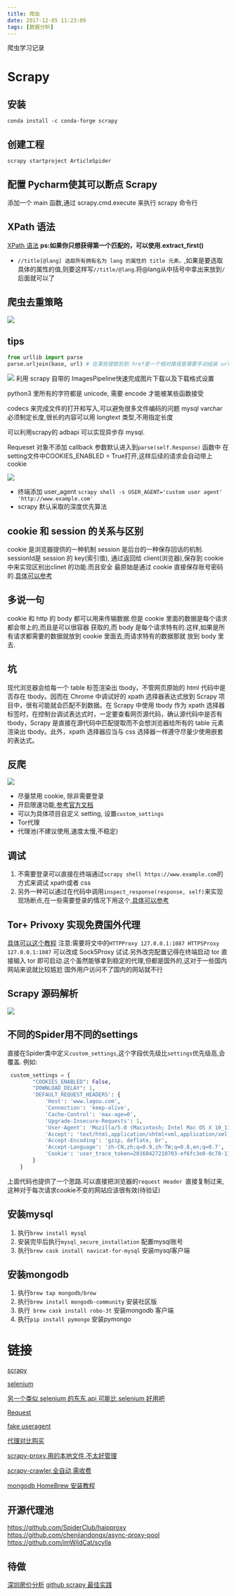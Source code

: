```yaml
---
title: 爬虫
date: 2017-12-05 11:23:09
tags: [数据分析]
---
```


爬虫学习记录<!--more-->

# Scrapy

## 安装

`conda install -c conda-forge scrapy`

## 创建工程

`scrapy startproject ArticleSpider`

## 配置 Pycharm使其可以断点 Scrapy

添加一个 main 函数,通过 scrapy.cmd.execute 来执行 scrapy 命令行

## XPath 语法

[XPath 语法](http://www.w3school.com.cn/xpath/xpath_syntax.asp)
**ps:如果你只想获得第一个匹配的，可以使用.extract_first()**

- `//title[@lang] 选取所有拥有名为 lang 的属性的 title 元素。`,如果是要选取具体的属性的值,则要这样写`//title/@lang`.将@lang从中括号中拿出来放到`/`后面就可以了


## 爬虫去重策略
![](https://blog-image-1257302654.cos.ap-guangzhou.myqcloud.com/2018-08-24-044251.jpg)

## tips
```python
from urllib import parse
parse.urljoin(base, url) # 在某些提取到到 href是一个相对路径是需要手动组装 url
```
![](https://blog-image-1257302654.cos.ap-guangzhou.myqcloud.com/2018-08-24-044257.jpg)
利用 scrapy 自带的 ImagesPipeline快速完成图片下载以及下载格式设置


python3 里所有的字符都是 unicode, 需要 encode 才能被某些函数接受

codecs 来完成文件的打开和写入,可以避免很多文件编码的问题
mysql varchar 必须制定长度,很长的内容可以用 longtext 类型,不用指定长度

可以利用scrapy的 adbapi 可以实现异步存 mysql.

Requeset 对象不添加 callback 参数默认进入到`parse(self.Response)` 函数中
在 setting文件中COOKIES_ENABLED = True打开,这样后续的请求会自动带上 cookie

![](https://blog-image-1257302654.cos.ap-guangzhou.myqcloud.com/2018-08-24-044301.jpg)

-  终端添加 user_agent
`scrapy shell -s USER_AGENT='custom user agent' 'http://www.example.com'`
- scrapy 默认采取的深度优先算法

## cookie 和 session 的关系与区别
cookie 是浏览器提供的一种机制
session 是后台的一种保存回话的机制. sessionId是 session 的 key(索引值),
通过返回给 client(浏览器),保存到 cookie 中来实现区别出clinet 的功能.而且安全
最原始是通过 cookie 直接保存账号密码的.[具体可以参考](https://coding.imooc.com/lesson/92.html#mid=2850)
## 多说一句
cookie 和 http 的 body 都可以用来传输数据.但是 cookie 里面的数据是每个请求都会带上的,而且是可以很容器
获取的,而 body 是每个请求特有的.这样,如果是所有请求都需要的数据就放到 cookie 里面去,而请求特有的数据那就
放到 body 里去.


## 坑
现代浏览器会给每一个 table 标签渲染出 tbody，不管网页原始的 html 代码中是否存在 tbody。因而在 Chrome 中调试好的 xpath 选择器表达式放到 Scrapy 项目中，很有可能就会匹配不到数据。在 Scrapy 中使用 tbody 作为 xpath 选择器标签时，在控制台调试表达式时，一定要查看网页源代码，确认源代码中是否有 tbody，Scrapy 是直接在源代码中匹配提取而不会想浏览器给所有的 table 元素渲染出 tbody。此外，xpath 选择器应当与 css 选择器一样遵守尽量少使用嵌套的表达式。


## 反爬
![](https://blog-image-1257302654.cos.ap-guangzhou.myqcloud.com/2018-08-24-044312.jpg)
- 尽量禁用 cookie, 除非需要登录
- 开启限速功能,[参考官方文档](http://scrapy-chs.readthedocs.io/zh_CN/0.24/topics/autothrottle.html)
- 可以为具体项目自定义 setting, 设置`custom_settings`
- Tor代理
- 代理池(不建议使用,速度太慢,不稳定)


## 调试
1. 不需要登录可以直接在终端通过`scrapy shell https://www.example.com`的方式来调试 xpath或者 css
2. 另外一种可以通过在代码中调用`inspect_response(response, self)`来实现现场断点,在一些需要登录的情况下用这个,[具体可以参考](https://doc.scrapy.org/en/latest/topics/shell.html#topics-shell-inspect-response)

## Tor+ Privoxy 实现免费国外代理
[具体可以这个教程](http://ibloodline.com/articles/2017/12/30/tor.html)
注意:需要将文中的`HTTPProxy 127.0.0.1:1087
HTTPSProxy 127.0.0.1:1087` 可以改成 Sock5Proxy 试试.另外改完配置记得在终端启动 tor
直接输入 tor 即可启动.这个虽然能够拿到稳定的代理,但都是国外的,这对于一些国内网站来说就比较尴尬
国外用户访问不了国内的网站就不行

## Scrapy 源码解析
![](https://blog-image-1257302654.cos.ap-guangzhou.myqcloud.com/2018-08-24-044323.jpg)


## 不同的Spider用不同的settings
直接在Spider类中定义`custom_settings`,这个字段优先级比`settings`优先级高,会覆盖.
例如:
```python
 custom_settings = {
        "COOKIES_ENABLED": False,
        "DOWNLOAD_DELAY": 1,
        'DEFAULT_REQUEST_HEADERS': {
            'Host': 'www.lagou.com',
            'Connection': 'keep-alive',
            'Cache-Control': 'max-age=0',
            'Upgrade-Insecure-Requests': 1,
            'User-Agent': 'Mozilla/5.0 (Macintosh; Intel Mac OS X 10_11_6) AppleWebKit/537.36 (KHTML, like Gecko) Chrome/69.0.3497.100 Safari/537.36',
            'Accept': 'text/html,application/xhtml+xml,application/xml;q=0.9,image/webp,image/apng,*/*;q=0.8',
            'Accept-Encoding': 'gzip, deflate, br',
            'Accept-Language': 'zh-CN,zh;q=0.9,zh-TW;q=0.8,en;q=0.7',
            'Cookie': 'user_trace_token=20160427210703-ef6fc3e0-0c78-11e6-9d64-525400f775ce; LGUID=20160427210703-ef6fc6ce-0c78-11e6-9d64-525400f775ce; tencentSig=3920740352; _ga=GA1.2.1938027309.1461762422; JSESSIONID=ABAAABAAAIAACBIFE03ED751BC374D34FDB826710242A09; index_location_city=%E6%B7%B1%E5%9C%B3; Hm_lvt_4233e74dff0ae5bd0a3d81c6ccf756e6=1537519392; _gid=GA1.2.861224407.1538115334; LGSID=20180928141533-e88e1ac7-c2e5-11e8-a76f-525400f775ce; SEARCH_ID=68a2d3b7b8544bccb19fbe7f6a873dcb; TG-TRACK-CODE=gongsi_banner; X_HTTP_TOKEN=bd21190244123752099f21de75889fad; _gat=1; Hm_lpvt_4233e74dff0ae5bd0a3d81c6ccf756e6=1538117467; LGRID=20180928145107-e0108d17-c2ea-11e8-bb60-5254005c3644'
        }
    }
```
上面代码也提供了一个思路.可以直接把浏览器的`request Header `直接复制过来,这种对于每次请求cookie不变的网站应该很有效(待验证)

## 安装mysql
1. 执行`brew install mysql `
2. 安装完毕后执行`mysql_secure_installation` 配置mysql账号
3. 执行`brew cask install navicat-for-mysql` 安装mysql客户端

## 安装mongodb
1. 执行`brew tap mongodb/brew`
2. 执行`brew install mongodb-community` 安装社区版
3. 执行` brew cask install robo-3t` 安装mongodb 客户端
4. 执行`pip install pymongo` 安装pymongo


# 链接
[scrapy](http://scrapy-chs.readthedocs.io/zh_CN/0.24/intro/tutorial.html)

[selenium](http://selenium-python-zh.readthedocs.io/en/latest/getting-started.html)

[另一个类似 selenium 的东东,api 可能比 selenium 好用吧](https://github.com/cobrateam/splinter)

[Request](http://docs.python-requests.org/zh_CN/latest/index.html)

[fake useragent](https://github.com/hellysmile/fake-useragent)

[代理对比购买](https://cuiqingcai.com/5094.html)

[scrapy-proxy,用的本地文件,不太好管理](https://github.com/aivarsk/scrapy-proxies)

[scrapy-crawler,全自动,需收费](https://github.com/scrapy-plugins/scrapy-crawlera)

[mongodb HomeBrew 安装教程](https://github.com/mongodb/homebrew-brew)

## 开源代理池
https://github.com/SpiderClub/haipproxy
https://github.com/chenjiandongx/async-proxy-pool
https://github.com/imWildCat/scylla

## 待做
[深圳房价分析](https://mp.weixin.qq.com/s/DAbdoYZzdyZfReQbfd0lCg)
[github scrapy 最佳实践](https://github.com/kezhenxu94/house-renting)
